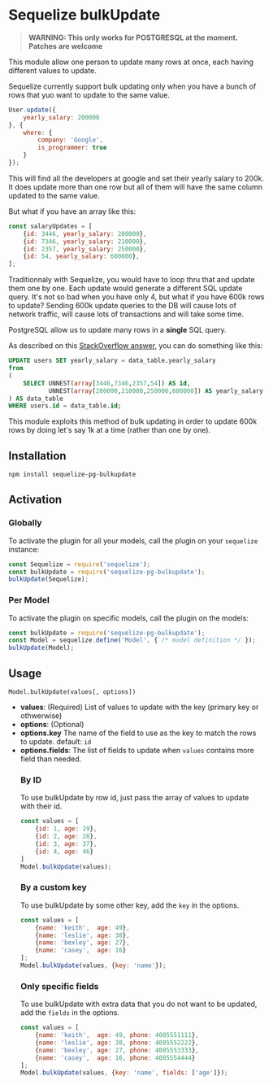 # Sequelize bulkUpdate

> **WARNING: This only works for POSTGRESQL at the moment. Patches are welcome**

This module allow one person to update many rows at once, each having different values to update.

Sequelize currently support bulk updating only when you have a bunch of rows that yuo want to update to the same value.

```js
User.update({
    yearly_salary: 200000
}, {
    where: {
        company: 'Google',
        is_programmer: true
    }
});
```

This will find all the developers at google and set their yearly salary to 200k. It does update more than one row but all of them will have the same column updated to the same value.

But what if you have an array like this:

```js
const salaryUpdates = [
    {id: 3446, yearly_salary: 200000},
    {id: 7346, yearly_salary: 210000},
    {id: 2357, yearly_salary: 250000},
    {id: 54, yearly_salary: 600000},
];
```

Traditionnaly with Sequelize, you would have to loop thru that and update them one by one. Each update would generate a different SQL update query. It's not so bad when you have only 4, but what if you have 600k rows to update? Sending 600k update queries to the DB will cause lots of network traffic, will cause lots of transactions and will take some time.

PostgreSQL allow us to update many rows in a **single** SQL query.

As described on this [StackOverflow answer](https://stackoverflow.com/a/20224370/1260068), you can do something like this:

```sql
UPDATE users SET yearly_salary = data_table.yearly_salary
from
(
    SELECT UNNEST(array[3446,7346,2357,54]) AS id, 
           UNNEST(array[200000,210000,250000,600000]) AS yearly_salary
) AS data_table
WHERE users.id = data_table.id;
```

This module exploits this method of bulk updating in order to update 600k rows by doing let's say 1k at a time (rather than one by one).

## Installation

```sh
npm install sequelize-pg-bulkupdate
```

## Activation

### Globally

To activate the plugin for all your models, call the plugin on your `sequelize` instance:

```js
const Sequelize = require('sequelize');
const bulkUpdate = require('sequelize-pg-bulkupdate');
bulkUpdate(Sequelize);
```

### Per Model

To activate the plugin on specific models, call the plugin on the models:

```js
const bulkUpdate = require('sequelize-pg-bulkupdate');
const Model = sequelize.define('Model', { /* model definition */ });
bulkUpdate(Model);
```


## Usage

`Model.bulkUpdate(values[, options])`

* **values**: <array>(Required) List of values to update with the key (primary key or othwerwise)
* **options**: <object>(Optional)
* **options.key** <string> The name of the field to use as the key to match the rows to update. default: `id`
* **options.fields**: <array> The list of fields to update when `values` contains more field than needed.

### By ID

To use bulkUpdate by row id, just pass the array of values to update with their id.

```js
const values = [
    {id: 1, age: 19},
    {id: 2, age: 28},
    {id: 3, age: 37},
    {id: 4, age: 46}
]
Model.bulkUpdate(values);
```

### By a custom key

To use bulkUpdate by some other key, add the `key` in the options.

```js
const values = [
    {name: 'keith',  age: 49},
    {name: 'leslie', age: 38},
    {name: 'bexley', age: 27},
    {name: 'casey',  age: 16}
];
Model.bulkUpdate(values, {key: 'name'});
```

### Only specific fields

To use bulkUpdate with extra data that you do not want to be updated, add the `fields` in the options.

```js
const values = [
    {name: 'keith',  age: 49, phone: 4085551111},
    {name: 'leslie', age: 38, phone: 4085552222},
    {name: 'bexley', age: 27, phone: 4085553333},
    {name: 'casey',  age: 16, phone: 4085554444}
];
Model.bulkUpdate(values, {key: 'name', fields: ['age']});
```
